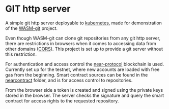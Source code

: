 GIT http server
===============

A simple git http server deployable to [kubernetes](https://kubernetes.io), made for demonstration of the [WASM-git](http://github.com/petersalomonsen/wasm-git) project.

Even though WASM-git can clone git repositories from any git http server, there are restrictions in browsers when it comes to accessing data from other domains ([CORS](https://en.wikipedia.org/wiki/Cross-origin_resource_sharing)). This project is set up to provide a git server without this restriction.

For authentication and access control the [near-protocol](https://near.org) blockchain is used. Currently set up for the testnet, where new accounts are loaded with free gas from the beginning. Smart contract sources can be found in the [nearcontract](nearcontract) folder, and is for access control to repositories.

From the browser side a token is created and signed using the private keys stored in the browser. The server checks the signature and query the smart contract for access rights to the requested repository.